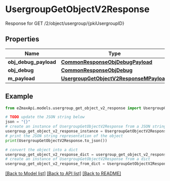 # UsergroupGetObjectV2Response

Response for GET /2/object/usergroup/{pkiUsergroupID}

## Properties

Name | Type | Description | Notes
------------ | ------------- | ------------- | -------------
**obj_debug_payload** | [**CommonResponseObjDebugPayload**](CommonResponseObjDebugPayload.md) |  | 
**obj_debug** | [**CommonResponseObjDebug**](CommonResponseObjDebug.md) |  | [optional] 
**m_payload** | [**UsergroupGetObjectV2ResponseMPayload**](UsergroupGetObjectV2ResponseMPayload.md) |  | 

## Example

```python
from eZmaxApi.models.usergroup_get_object_v2_response import UsergroupGetObjectV2Response

# TODO update the JSON string below
json = "{}"
# create an instance of UsergroupGetObjectV2Response from a JSON string
usergroup_get_object_v2_response_instance = UsergroupGetObjectV2Response.from_json(json)
# print the JSON string representation of the object
print(UsergroupGetObjectV2Response.to_json())

# convert the object into a dict
usergroup_get_object_v2_response_dict = usergroup_get_object_v2_response_instance.to_dict()
# create an instance of UsergroupGetObjectV2Response from a dict
usergroup_get_object_v2_response_from_dict = UsergroupGetObjectV2Response.from_dict(usergroup_get_object_v2_response_dict)
```
[[Back to Model list]](../README.md#documentation-for-models) [[Back to API list]](../README.md#documentation-for-api-endpoints) [[Back to README]](../README.md)


